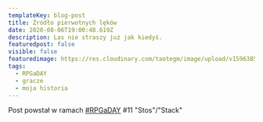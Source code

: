 ```yaml
---
templateKey: blog-post
title: Źródło pierwotnych lęków
date: 2020-08-06T19:00:48.619Z
description: Las nie straszy już jak kiedyś.
featuredpost: false
visible: false
featuredimage: https://res.cloudinary.com/taotegm/image/upload/v1596385702/taotegm/rpg_lfwb37.jpg
tags:
  - RPGaDAY
  - gracze
  - moja historia
---
```


Post powstał w ramach [\#RPGaDAY](https://www.autocratik.com/2020/06/announcing-rpgaday2020.html) #11 "Stos"/"Stack"